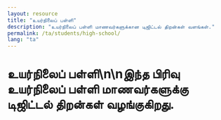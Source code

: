 ```yaml
---
layout: resource
title: "உயர்நிலைப் பள்ளி"
description: "உயர்நிலைப் பள்ளி மாணவர்களுக்கான டிஜிட்டல் திறன்கள் வளங்கள்."
permalink: /ta/students/high-school/
lang: "ta"
---
```


# உயர்நிலைப் பள்ளி\n\nஇந்த பிரிவு உயர்நிலைப் பள்ளி மாணவர்களுக்கு டிஜிட்டல் திறன்கள் வழங்குகிறது.
